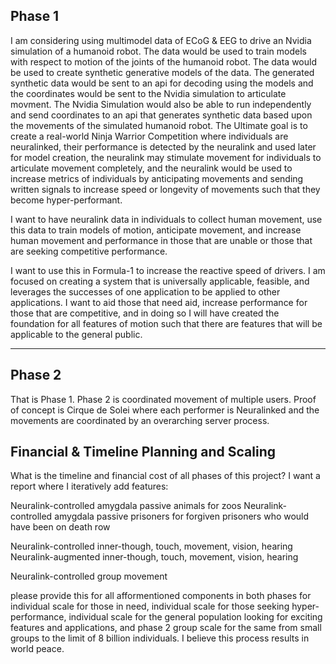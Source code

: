 ## Phase 1

I am considering using multimodel data of ECoG & EEG to drive an Nvidia simulation of a humanoid robot. The data would be used to train models with respect to motion of the joints of the humanoid robot. The data would be used to create synthetic generative models of the data. The generated synthetic data would be sent to an api for decoding using the models and the coordinates would be sent to the Nvidia simulation to articulate movment. The Nvidia Simulation would also be able to run independently and send coordinates to an api that generates synthetic data based upon the movements of the simulated humanoid robot. The Ultimate goal is to create a real-world Ninja Warrior Competition where individuals are neuralinked, their performance is detected by the neuralink and used later for model creation, the neuralink may stimulate movement for individuals to articulate movement completely, and the neuralink would be used to increase metrics of individuals by anticipating movements and sending written signals to increase speed or longevity of movements such that they become hyper-performant. 

I want to have neuralink data in individuals to collect human movement, use this data to train models of motion, anticipate movement, and increase human movement and performance in those that are unable or those that are seeking competitive performance. 

I want to use this in Formula-1 to increase the reactive speed of drivers.  I am focused on creating a system that is universally applicable, feasible, and leverages the successes of one application to be applied to other applications. I want to aid those that need aid, increase performance for those that are competitive, and in doing so I will have created the foundation for all features of motion such that there are features that will be applicable to the general public. 

---
## Phase 2

That is Phase 1. Phase 2 is coordinated movement of multiple users. Proof of concept is Cirque de Solei where each performer is Neuralinked and the movements are coordinated by an overarching server process.  


## Financial & Timeline Planning and Scaling

What is the timeline and financial cost of all phases of this project? I want a report where I iteratively add features:

Neuralink-controlled amygdala passive animals for zoos
Neuralink-controlled amygdala passive prisoners for forgiven prisoners who would have been on death row

Neuralink-controlled inner-though, touch, movement, vision, hearing
Neuralink-augmented inner-though, touch, movement, vision, hearing

Neuralink-controlled group movement

please provide this for all afformentioned components in both phases for individual scale for those in need, individual scale for those seeking hyper-performance, individual scale for the general population looking for exciting features and applications,  and phase 2 group scale for the same from small groups to the limit of 8 billion individuals. I believe this process results in world peace.